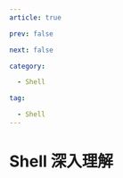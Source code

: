 ```yaml
---
article: true

prev: false

next: false

category:

  - Shell

tag:

  - Shell
---
```

# Shell 深入理解
